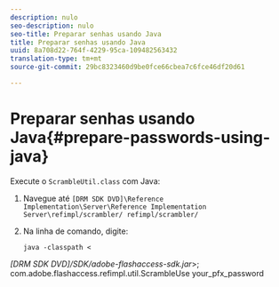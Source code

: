 ```yaml
---
description: nulo
seo-description: nulo
seo-title: Preparar senhas usando Java
title: Preparar senhas usando Java
uuid: 8a708d22-764f-4229-95ca-109482563432
translation-type: tm+mt
source-git-commit: 29bc8323460d9be0fce66cbea7c6fce46df20d61

---
```



# Preparar senhas usando Java{#prepare-passwords-using-java}

Execute o `ScrambleUtil.class` com Java:

1. Navegue até `[DRM SDK DVD]\Reference Implementation\Server\Reference Implementation Server\refimpl/scrambler/ refimpl/scrambler/`
1. Na linha de comando, digite:

   ```
   java -classpath < 
   
<i>[DRM SDK DVD]/SDK/adobe-flashaccess-sdk.jar</i>>;\
com.adobe.flashaccess.refimpl.util.ScrambleUse your_pfx_password

```


